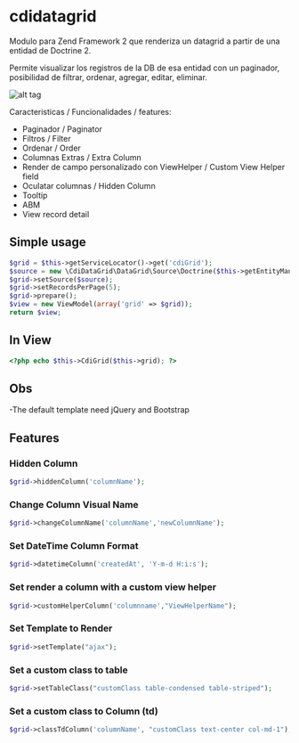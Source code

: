 cdidatagrid
==========


Modulo para Zend Framework 2 que renderiza un datagrid a partir de una entidad de Doctrine 2. 

Permite visualizar los registros de la DB de esa entidad con un paginador, posibilidad de filtrar, ordenar, agregar, editar, eliminar.




![alt tag](https://cloud.githubusercontent.com/assets/7002030/17273141/a97f1a0c-5681-11e6-90ee-de90f478c4af.jpg)


Caracteristicas / Funcionalidades / features:
- Paginador / Paginator
- Filtros / Filter
- Ordenar / Order
- Columnas Extras / Extra Column
- Render de campo personalizado con ViewHelper / Custom View Helper field
- Oculatar columnas / Hidden Column
- Tooltip
- ABM
- View record detail


## Simple usage
```PHP
$grid = $this->getServiceLocator()->get('cdiGrid');
$source = new \CdiDataGrid\DataGrid\Source\Doctrine($this->getEntityManager(), 'CdiCrm\Entity\Ticket');
$grid->setSource($source);
$grid->setRecordsPerPage(5);
$grid->prepare();
$view = new ViewModel(array('grid' => $grid));
return $view;
```
## In View

```PHP
<?php echo $this->CdiGrid($this->grid); ?>
```

## Obs

-The default template need jQuery and Bootstrap


##  Features

### Hidden Column
```PHP
$grid->hiddenColumn('columnName');
```

### Change Column Visual Name
```PHP
$grid->changeColumnName('columnName','newColumnName');
```

### Set DateTime Column Format
```PHP
$grid->datetimeColumn('createdAt', 'Y-m-d H:i:s');
```

### Set render a column with a custom view helper
```PHP
$grid->customHelperColumn('columnname',"ViewHelperName");
```


### Set Template to Render
```PHP
$grid->setTemplate("ajax");
```

### Set a custom class to table
```PHP
$grid->setTableClass("customClass table-condensed table-striped");
```

### Set a custom class to Column (td)
```PHP
$grid->classTdColumn('columnName', "customClass text-center col-md-1");
```

